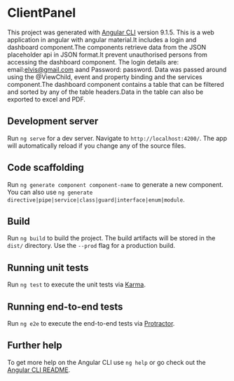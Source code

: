 # ClientPanel

This project was generated with [Angular CLI](https://github.com/angular/angular-cli) version 9.1.5.
This is a web application in angular with angular material.It includes a login and dashboard component.The components  retrieve data from the JSON placeholder api in JSON format.It prevent unauthorised persons from accessing the dashboard component. The login details are: email:elvis@gmail.com aand Password: password. Data was passed around using the @ViewChild, event and property binding and the services component.The dashboard component contains a table that can be filtered and sorted by any of the table headers.Data in the table can also be exported to excel and PDF.

## Development server

Run `ng serve` for a dev server. Navigate to `http://localhost:4200/`. The app will automatically reload if you change any of the source files.

## Code scaffolding

Run `ng generate component component-name` to generate a new component. You can also use `ng generate directive|pipe|service|class|guard|interface|enum|module`.

## Build

Run `ng build` to build the project. The build artifacts will be stored in the `dist/` directory. Use the `--prod` flag for a production build.

## Running unit tests

Run `ng test` to execute the unit tests via [Karma](https://karma-runner.github.io).

## Running end-to-end tests

Run `ng e2e` to execute the end-to-end tests via [Protractor](http://www.protractortest.org/).

## Further help

To get more help on the Angular CLI use `ng help` or go check out the [Angular CLI README](https://github.com/angular/angular-cli/blob/master/README.md).
